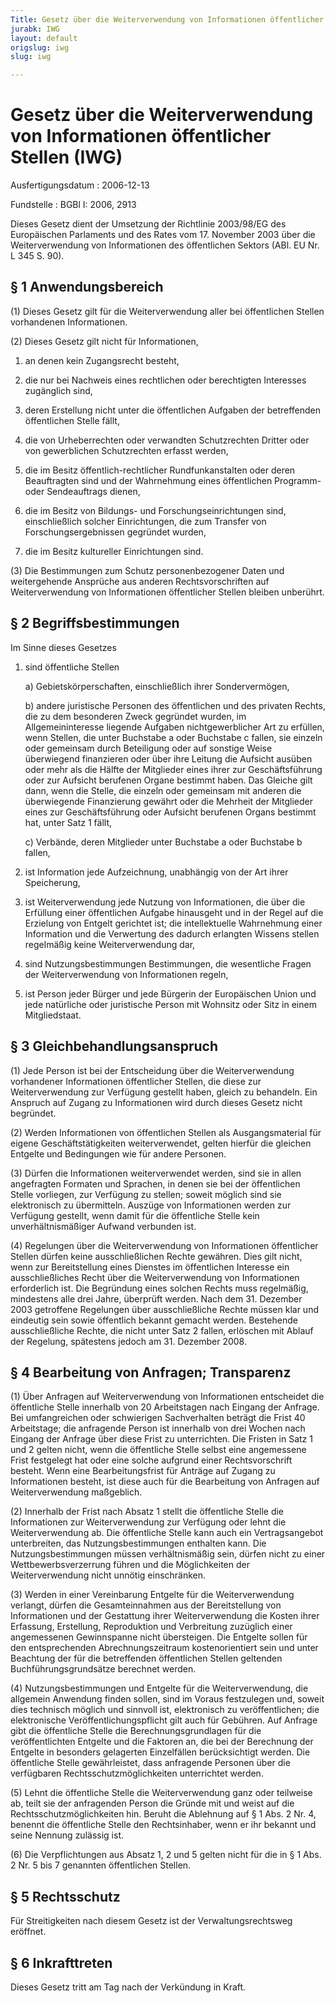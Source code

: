 ```yaml
---
Title: Gesetz über die Weiterverwendung von Informationen öffentlicher Stellen
jurabk: IWG
layout: default
origslug: iwg
slug: iwg

---
```


# Gesetz über die Weiterverwendung von Informationen öffentlicher Stellen (IWG)

Ausfertigungsdatum
:   2006-12-13

Fundstelle
:   BGBl I: 2006, 2913

Dieses Gesetz dient der Umsetzung der Richtlinie 2003/98/EG des
Europäischen Parlaments und des Rates vom 17. November 2003 über die
Weiterverwendung von Informationen des öffentlichen Sektors (ABl. EU
Nr. L 345 S. 90).

## § 1 Anwendungsbereich

(1) Dieses Gesetz gilt für die Weiterverwendung aller bei öffentlichen
Stellen vorhandenen Informationen.

(2) Dieses Gesetz gilt nicht für Informationen,

1.  an denen kein Zugangsrecht besteht,


2.  die nur bei Nachweis eines rechtlichen oder berechtigten Interesses
    zugänglich sind,


3.  deren Erstellung nicht unter die öffentlichen Aufgaben der
    betreffenden öffentlichen Stelle fällt,


4.  die von Urheberrechten oder verwandten Schutzrechten Dritter oder von
    gewerblichen Schutzrechten erfasst werden,


5.  die im Besitz öffentlich-rechtlicher Rundfunkanstalten oder deren
    Beauftragten sind und der Wahrnehmung eines öffentlichen Programm-
    oder Sendeauftrags dienen,


6.  die im Besitz von Bildungs- und Forschungseinrichtungen sind,
    einschließlich solcher Einrichtungen, die zum Transfer von
    Forschungsergebnissen gegründet wurden,


7.  die im Besitz kultureller Einrichtungen sind.




(3) Die Bestimmungen zum Schutz personenbezogener Daten und
weitergehende Ansprüche aus anderen Rechtsvorschriften auf
Weiterverwendung von Informationen öffentlicher Stellen bleiben
unberührt.

## § 2 Begriffsbestimmungen

Im Sinne dieses Gesetzes

1.  sind öffentliche Stellen

    a)  Gebietskörperschaften, einschließlich ihrer Sondervermögen,


    b)  andere juristische Personen des öffentlichen und des privaten Rechts,
        die zu dem besonderen Zweck gegründet wurden, im Allgemeininteresse
        liegende Aufgaben nichtgewerblicher Art zu erfüllen, wenn Stellen, die
        unter Buchstabe a oder Buchstabe c fallen, sie einzeln oder gemeinsam
        durch Beteiligung oder auf sonstige Weise überwiegend finanzieren oder
        über ihre Leitung die Aufsicht ausüben oder mehr als die Hälfte der
        Mitglieder eines ihrer zur Geschäftsführung oder zur Aufsicht
        berufenen Organe bestimmt haben. Das Gleiche gilt dann, wenn die
        Stelle, die einzeln oder gemeinsam mit anderen die überwiegende
        Finanzierung gewährt oder die Mehrheit der Mitglieder eines zur
        Geschäftsführung oder Aufsicht berufenen Organs bestimmt hat, unter
        Satz 1 fällt,


    c)  Verbände, deren Mitglieder unter Buchstabe a oder Buchstabe b fallen,





2.  ist Information jede Aufzeichnung, unabhängig von der Art ihrer
    Speicherung,


3.  ist Weiterverwendung jede Nutzung von Informationen, die über die
    Erfüllung einer öffentlichen Aufgabe hinausgeht und in der Regel auf
    die Erzielung von Entgelt gerichtet ist; die intellektuelle
    Wahrnehmung einer Information und die Verwertung des dadurch erlangten
    Wissens stellen regelmäßig keine Weiterverwendung dar,


4.  sind Nutzungsbestimmungen Bestimmungen, die wesentliche Fragen der
    Weiterverwendung von Informationen regeln,


5.  ist Person jeder Bürger und jede Bürgerin der Europäischen Union und
    jede natürliche oder juristische Person mit Wohnsitz oder Sitz in
    einem Mitgliedstaat.

## § 3 Gleichbehandlungsanspruch

(1) Jede Person ist bei der Entscheidung über die Weiterverwendung
vorhandener Informationen öffentlicher Stellen, die diese zur
Weiterverwendung zur Verfügung gestellt haben, gleich zu behandeln.
Ein Anspruch auf Zugang zu Informationen wird durch dieses Gesetz
nicht begründet.

(2) Werden Informationen von öffentlichen Stellen als Ausgangsmaterial
für eigene Geschäftstätigkeiten weiterverwendet, gelten hierfür die
gleichen Entgelte und Bedingungen wie für andere Personen.

(3) Dürfen die Informationen weiterverwendet werden, sind sie in allen
angefragten Formaten und Sprachen, in denen sie bei der öffentlichen
Stelle vorliegen, zur Verfügung zu stellen; soweit möglich sind sie
elektronisch zu übermitteln. Auszüge von Informationen werden zur
Verfügung gestellt, wenn damit für die öffentliche Stelle kein
unverhältnismäßiger Aufwand verbunden ist.

(4) Regelungen über die Weiterverwendung von Informationen
öffentlicher Stellen dürfen keine ausschließlichen Rechte gewähren.
Dies gilt nicht, wenn zur Bereitstellung eines Dienstes im
öffentlichen Interesse ein ausschließliches Recht über die
Weiterverwendung von Informationen erforderlich ist. Die Begründung
eines solchen Rechts muss regelmäßig, mindestens alle drei Jahre,
überprüft werden. Nach dem 31. Dezember 2003 getroffene Regelungen
über ausschließliche Rechte müssen klar und eindeutig sein sowie
öffentlich bekannt gemacht werden. Bestehende ausschließliche Rechte,
die nicht unter Satz 2 fallen, erlöschen mit Ablauf der Regelung,
spätestens jedoch am 31. Dezember 2008.

## § 4 Bearbeitung von Anfragen; Transparenz

(1) Über Anfragen auf Weiterverwendung von Informationen entscheidet
die öffentliche Stelle innerhalb von 20 Arbeitstagen nach Eingang der
Anfrage. Bei umfangreichen oder schwierigen Sachverhalten beträgt die
Frist 40 Arbeitstage; die anfragende Person ist innerhalb von drei
Wochen nach Eingang der Anfrage über diese Frist zu unterrichten. Die
Fristen in Satz 1 und 2 gelten nicht, wenn die öffentliche Stelle
selbst eine angemessene Frist festgelegt hat oder eine solche aufgrund
einer Rechtsvorschrift besteht. Wenn eine Bearbeitungsfrist für
Anträge auf Zugang zu Informationen besteht, ist diese auch für die
Bearbeitung von Anfragen auf Weiterverwendung maßgeblich.

(2) Innerhalb der Frist nach Absatz 1 stellt die öffentliche Stelle
die Informationen zur Weiterverwendung zur Verfügung oder lehnt die
Weiterverwendung ab. Die öffentliche Stelle kann auch ein
Vertragsangebot unterbreiten, das Nutzungsbestimmungen enthalten kann.
Die Nutzungsbestimmungen müssen verhältnismäßig sein, dürfen nicht zu
einer Wettbewerbsverzerrung führen und die Möglichkeiten der
Weiterverwendung nicht unnötig einschränken.

(3) Werden in einer Vereinbarung Entgelte für die Weiterverwendung
verlangt, dürfen die Gesamteinnahmen aus der Bereitstellung von
Informationen und der Gestattung ihrer Weiterverwendung die Kosten
ihrer Erfassung, Erstellung, Reproduktion und Verbreitung zuzüglich
einer angemessenen Gewinnspanne nicht übersteigen. Die Entgelte sollen
für den entsprechenden Abrechnungszeitraum kostenorientiert sein und
unter Beachtung der für die betreffenden öffentlichen Stellen
geltenden Buchführungsgrundsätze berechnet werden.

(4) Nutzungsbestimmungen und Entgelte für die Weiterverwendung, die
allgemein Anwendung finden sollen, sind im Voraus festzulegen und,
soweit dies technisch möglich und sinnvoll ist, elektronisch zu
veröffentlichen; die elektronische Veröffentlichungspflicht gilt auch
für Gebühren. Auf Anfrage gibt die öffentliche Stelle die
Berechnungsgrundlagen für die veröffentlichten Entgelte und die
Faktoren an, die bei der Berechnung der Entgelte in besonders
gelagerten Einzelfällen berücksichtigt werden. Die öffentliche Stelle
gewährleistet, dass anfragende Personen über die verfügbaren
Rechtsschutzmöglichkeiten unterrichtet werden.

(5) Lehnt die öffentliche Stelle die Weiterverwendung ganz oder
teilweise ab, teilt sie der anfragenden Person die Gründe mit und
weist auf die Rechtsschutzmöglichkeiten hin. Beruht die Ablehnung auf
§ 1 Abs. 2 Nr. 4, benennt die öffentliche Stelle den Rechtsinhaber,
wenn er ihr bekannt und seine Nennung zulässig ist.

(6) Die Verpflichtungen aus Absatz 1, 2 und 5 gelten nicht für die in
§ 1 Abs. 2 Nr. 5 bis 7 genannten öffentlichen Stellen.

## § 5 Rechtsschutz

Für Streitigkeiten nach diesem Gesetz ist der Verwaltungsrechtsweg
eröffnet.

## § 6 Inkrafttreten

Dieses Gesetz tritt am Tag nach der Verkündung in Kraft.

